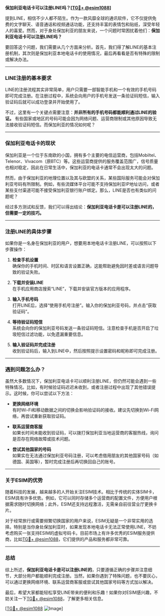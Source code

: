 **保加利亚电话卡可以注册LINE吗？[[TG💪+ @esim1088](https://t.me/s/esim1088)]**

提到LINE，相信不少人都不陌生。作为一款风靡全球的通讯软件，它不仅提供免费的文字聊天、语音通话和视频通话功能，还支持丰富的表情包和贴纸，深受年轻人的喜爱。然而，对于身处保加利亚的朋友来说，一个问题时常困扰着他们：**保加利亚电话卡可以注册LINE吗？**

要回答这个问题，我们需要从几个方面来分析。首先，我们得了解LINE的基本注册机制，其次则是保加利亚本地电话卡的使用情况，最后再看看是否有特殊的限制或解决办法。

---

### LINE注册的基本要求

LINE的注册流程其实非常简单，用户只需要一部智能手机和一个有效的手机号码即可完成注册。在注册过程中，系统会向用户的手机号发送一条验证码短信，输入验证码后就可以成功登录并开始使用了。

不过，这里有一个关键点需要注意：**并非所有的手机号码都能顺利通过LINE的验证。** 有些国家或地区的号码可能会因为网络问题、运营商限制或其他原因导致无法接收验证码短信。而保加利亚的情况如何呢？

---

### 保加利亚电话卡的现状

保加利亚是一个位于东南欧的小国，拥有多个主要的电信运营商，包括Mobiltel、Telenor、Vivacom（原BTC）等。这些运营商提供的服务覆盖范围广，信号质量也相对稳定，因此在日常生活中，保加利亚的电话卡通常不会出现太大的问题。

然而，由于保加利亚的地理位置以及其与欧盟的关系，某些国际服务可能会对保加利亚号码有所限制。例如，有些流媒体平台可能不支持保加利亚IP地址访问，或者某些支付渠道可能不接受保加利亚银行账户绑定。那么，LINE是否也有类似的问题呢？

经过多方测试和反馈，我们可以得出结论：**保加利亚电话卡是可以注册LINE的，但需要一定的技巧。**

---

### 注册LINE的具体步骤

如果你是一名身在保加利亚的用户，想要用本地电话卡注册LINE，可以按照以下步骤操作：

1. **检查手机设置**  
   确保你的手机时间、时区和语言设置正确，这能帮助避免因时差或语言问题导致的验证失败。

2. **下载并安装LINE**  
   在手机应用商店搜索“LINE”，下载并安装官方版本的应用程序。

3. **输入手机号码**  
   打开LINE后，选择“使用手机号注册”。输入你的保加利亚号码，并点击“获取验证码”。

4. **等待验证码短信**  
   系统会向你的保加利亚号码发送一条验证码短信。注意检查手机是否开启了垃圾短信过滤功能，以免遗漏重要信息。

5. **输入验证码并完成注册**  
   收到验证码后，输入到LINE中，然后按照提示设置密码和昵称即可完成注册。

---

### 遇到问题怎么办？

虽然大多数情况下，保加利亚电话卡可以顺利注册LINE，但仍然可能会遇到一些特殊情况。比如，有时候验证码迟迟未收到，或者注册过程中出现了其他错误提示。这时候，你可以尝试以下方法：

- **更换网络环境**  
  有时Wi-Fi和移动数据之间的切换会影响验证码的接收。建议先切换到Wi-Fi网络，再尝试重新获取验证码。

- **联系运营商客服**  
  如果长时间未能收到验证码，可以拨打保加利亚当地运营商的客服热线，询问是否存在网络故障或技术问题。

- **尝试其他国家的号码**  
  如果实在无法通过保加利亚号码注册，可以考虑借用朋友的其他国家号码（如德国、英国等），暂时完成注册后再切换回自己的账号。

---

### 关于ESIM的优势

随着科技的发展，越来越多的人开始关注ESIM技术。相比于传统的实体SIM卡，ESIM具有许多优势。例如，它可以同时存储多个运营商的配置文件，方便用户根据需求随时切换网络；此外，ESIM还支持远程激活，无需亲自前往营业厅更换卡片。

对于经常旅行或需要频繁切换国家的用户来说，ESIM无疑是一个非常实用的选择。特别是当你身处保加利亚时，如果发现本地电话卡无法正常使用LINE，不妨考虑购买一张支持ESIM的虚拟号码卡。目前市场上有许多优秀的ESIM服务提供商，比如[TG💪+ @esim1088](https://t.me/s/esim1088)，它们提供的产品和服务都非常可靠。

---

### 总结

综上所述，**保加利亚电话卡是可以注册LINE的**，只要遵循正确的步骤并注意细节，大部分用户都能顺利完成注册。当然，如果你遇到了特殊问题，也不要灰心，可以通过更换网络环境、联系运营商客服或尝试其他国家号码等方式加以解决。

最后，希望大家都能轻松享受LINE带来的便利和乐趣！如果你对ESIM感兴趣，不妨关注一下[TG💪+ @esim1088](https://t.me/s/esim1088)，了解更多相关信息。

[[TG💪+ @esim1088](https://t.me/s/esim1088) ![Image](https://i.postimg.cc/4NQfJmqS/Snipaste-2025-05-13-00-14-12.png)]